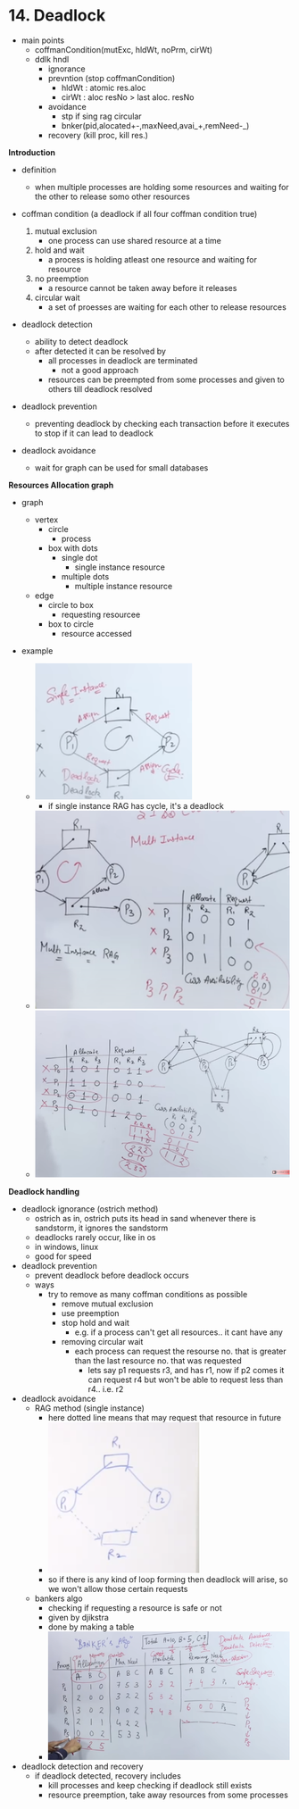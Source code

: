 # 14. Deadlock

- main points
	- coffmanCondition(mutExc, hldWt, noPrm, cirWt)
	- ddlk hndl
		- ignorance
		- prevntion (stop coffmanCondition)
			- hldWt : atomic res.aloc
			- cirWt : aloc resNo > last aloc. resNo
		- avoidance
			- stp if sing rag circular
			- bnker(pid,alocated+-,maxNeed,avai_+,remNeed-_)
		- recovery (kill proc, kill res.)


**Introduction**

- definition
	- when multiple processes are holding some resources and waiting for the other to release somo other resources
- coffman condition (a deadlock if all four coffman condition true)
	1. mutual exclusion
		- one process can use shared resource at a time
	2. hold and wait
		- a process is holding atleast one resource and waiting for resource
	3. no preemption
		- a resource cannot be taken away before it releases
	4. circular wait
		- a set of proesses are waiting for each other to release resources



- deadlock detection
	- ability to detect deadlock
	- after detected it can be resolved by
		- all processes in deadlock are terminated
			- not a good approach
		- resources can be preempted from some processes and given to others till deadlock resolved
- deadlock prevention
	- preventing deadlock by checking each transaction before it executes to stop if it can lead to deadlock

- deadlock avoidance
	- wait for graph can be used for small databases




**Resources Allocation graph**

- graph 
	- vertex
		- circle
			- process
		- box with dots
			- single dot
				- single instance resource
			- multiple dots
				- multiple instance resource
	- edge
		- circle to box
			- requesting resourcee
		- box to circle
			- resource accessed

- example
	- ![fa4757c4046ba8bdf4e8dfe92e7f5131.png](../_resources/e8b095fed1ea4967af4190a8bf40f6fe.png)
		- if single instance RAG has cycle, it's a deadlock
	- ![e44c30cbf877b83931903c6d01a47ecd.png](../_resources/a4a32f24298345ad83e9aaf9ec74c34a.png)
	- ![f1e076a72a3ccf6c27a682f1b320d8d1.png](../_resources/a2aebdf25de24643a55332381b627e03.png)






**Deadlock handling**

- deadlock ignorance (ostrich method)
	- ostrich as in, ostrich puts its head in sand whenever there is sandstorm, it ignores the sandstorm
	- deadlocks rarely occur, like in os
	- in windows, linux
	- good for speed
- deadlock prevention
	- prevent deadlock before deadlock occurs
	- ways
		- try to remove as many coffman conditions as possible
			- remove mutual exclusion
			- use preemption
			- stop hold and wait
				- e.g. if a process can't get all resources.. it cant have any
			- removing circular wait
				- each process can request the resourse no. that is greater than the last resource no. that was requested
					- lets say p1 requests r3, and has r1, now if p2 comes it can request r4 but won't be able to request less than r4.. i.e. r2
- deadlock avoidance 
	- RAG method (single instance)
		- here dotted line means that may request that resource in future
		- ![44d80c3a2b7de74db7e93e45f2113730.png](../_resources/a75a808db2a443dcac9afb3a86c3e61c.png)
		- so if there is any kind of loop forming then deadlock will arise, so we won't allow those certain requests
	- bankers algo
		- checking if requesting a resource is safe or not
		- given by djikstra
		- done by making a table
		- ![301958f4c566353694f5eb4cc3897682.png](../_resources/ca04bfdfdcfb42d8a86fbf32a61bd04d.png)
- deadlock detection and recovery
	- if deadlock detected, recovery includes
		- kill processes and keep checking if deadlock still exists
		- resource preemption, take away resources from some processes




